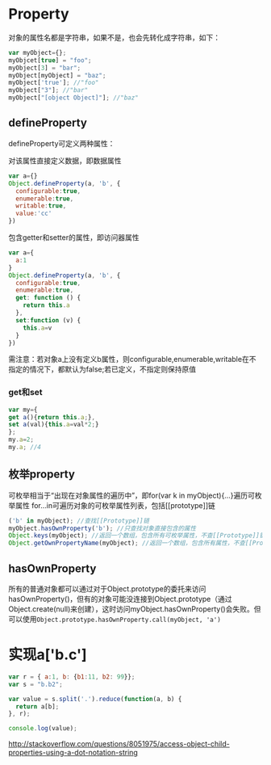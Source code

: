 # Property

对象的属性名都是字符串，如果不是，也会先转化成字符串，如下：

```js
var myObject={};
myObjcet[true] = "foo";
myObject[3] = "bar";
myObject[myObject] = "baz";
myObject['true']; //"foo"
myObject["3"]; //"bar"
myObject["[object Object]"]; //"baz"
```

## defineProperty

defineProperty可定义两种属性：

对该属性直接定义数据，即数据属性

```js
var a={}
Object.defineProperty(a, 'b', {
  configurable:true,
  enumerable:true,
  writable:true,
  value:'cc'
})
```

包含getter和setter的属性，即访问器属性

```js
var a={
  a:1
}
Object.defineProperty(a, 'b', {
  configurable:true,
  enumerable:true,
  get: function () {
    return this.a
  },
  set:function (v) {
    this.a=v
  }
})
```

需注意：若对象a上没有定义b属性，则configurable,enumerable,writable在不指定的情况下，都默认为false;若已定义，不指定则保持原值

### get和set

```js
var my={
get a(){return this.a;},
set a(val){this.a=val*2;}
};
my.a=2;
my.a; //4
```

## 枚举property

可枚举相当于“出现在对象属性的遍历中”，即for(var k in myObject){…}遍历可枚举属性
for…in可遍历对象的可枚举属性列表，包括[[prototype]]链

```js
('b' in myObject); //查找[[Prototype]]链
myObject.hasOwnProperty('b'); //只查找对象直接包含的属性
Object.keys(myObject); //返回一个数组，包含所有可枚举属性，不查[[Prototype]]链
Object.getOwnPropertyName(myObject); //返回一个数组，包含所有属性，不查[[Prototype]]链
```

## hasOwnProperty

所有的普通对象都可以通过对于Object.prototype的委托来访问hasOwnProperty()，但有的对象可能没连接到Object.prototype（通过Object.create(null)来创建），这时访问myObject.hasOwnProperty()会失败。但可以使用``Object.prototype.hasOwnProperty.call(myObject, 'a')``

# 实现a['b.c']

```js
var r = { a:1, b: {b1:11, b2: 99}};
var s = "b.b2";

var value = s.split('.').reduce(function(a, b) {
  return a[b];
}, r);

console.log(value);
```

http://stackoverflow.com/questions/8051975/access-object-child-properties-using-a-dot-notation-string
